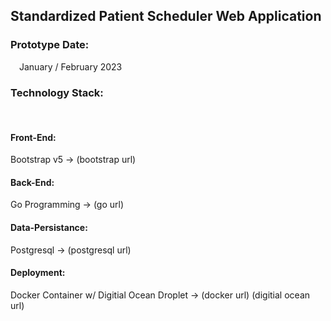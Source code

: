 <html>
    <body>
        <h2>Standardized Patient Scheduler Web Application</h2>
        <h3>Prototype Date:</h3>
        &#8195;January / February 2023
        <h3>Technology Stack:</h3>
        &#8195;<h4>Front-End:</h5> Bootstrap v5 -> (bootstrap url)
    &#8195;<h4>Back-End:</h4> Go Programming -> (go url)
        &#8195;<h4>Data-Persistance:</h4> Postgresql -> (postgresql url)
        &#8195;<h4>Deployment:</h4> Docker Container w/ Digitial Ocean Droplet -> (docker url) (digitial ocean url)
    </body>
</html>
